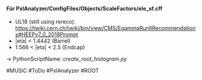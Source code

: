 #### Für PxlAnalyzer/ConfigFiles/Objects/ScaleFactors/ele_sf.cff
- UL18 (still using rereco):  https://twiki.cern.ch/twiki/bin/view/CMS/EgammaRunIIRecommendations#HEEPv7_0_2018Prompt
- |eta| < 1.4442 (Barrel)
- 1.566 < |eta| < 2.5 (Endcap)


-> PythonScriptName: _create_root_histogram.py_


#MUSiC #ToDo #PxlAnalyzer #ROOT